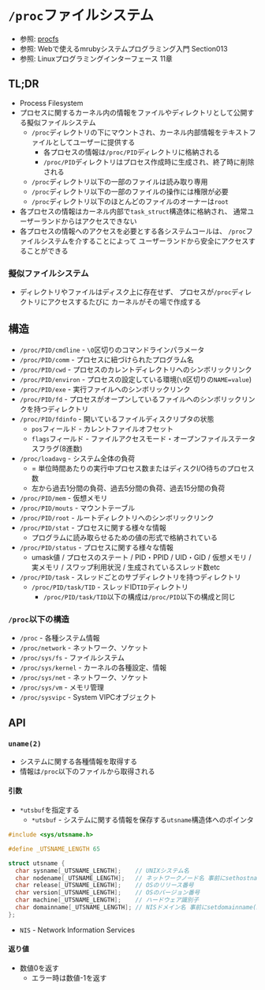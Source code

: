 # `/proc`ファイルシステム
- 参照: [procfs](https://ja.wikipedia.org/wiki/Procfs)
- 参照: Webで使えるmrubyシステムプログラミング入門 Section013
- 参照: Linuxプログラミングインターフェース 11章

## TL;DR
- Process Filesystem
- プロセスに関するカーネル内の情報をファイルやディレクトリとして公開する擬似ファイルシステム
  - `/proc`ディレクトリの下にマウントされ、カーネル内部情報をテキストファイルとしてユーザーに提供する
    - 各プロセスの情報は`/proc/PID`ディレクトリに格納される
    - `/proc/PID`ディレクトリはプロセス作成時に生成され、終了時に削除される
  - `/proc`ディレクトリ以下の一部のファイルは読み取り専用
  - `/proc`ディレクトリ以下の一部のファイルの操作には権限が必要
  - `/proc`ディレクトリ以下のほとんどのファイルのオーナーは`root`
- 各プロセスの情報はカーネル内部で`task_struct`構造体に格納され、
  通常ユーザーランドからはアクセスできない
- 各プロセスの情報へのアクセスを必要とする各システムコールは、
  `/proc`ファイルシステムを介することによって
  ユーザーランドから安全にアクセスすることができる

### 擬似ファイルシステム
- ディレクトリやファイルはディスク上に存在せず、
  プロセスが`/proc`ディレクトリにアクセスするたびに
  カーネルがその場で作成する

## 構造
- `/proc/PID/cmdline` - `\0`区切りのコマンドラインパラメータ
- `/proc/PID/comm` - プロセスに紐づけられたプログラム名
- `/proc/PID/cwd` - プロセスのカレントディレクトリへのシンボリックリンク
- `/proc/PID/environ` - プロセスの設定している環境(`\0`区切りの`NAME=value`)
- `/proc/PID/exe` - 実行ファイルへのシンボリックリンク
- `/proc/PID/fd` - プロセスがオープンしているファイルへのシンボリックリンクを持つディレクトリ
- `/proc/PID/fdinfo` - 開いているファイルディスクリプタの状態
  - `pos`フィールド - カレントファイルオフセット
  - `flags`フィールド - ファイルアクセスモード・オープンファイルステータスフラグ(8進数)
- `/proc/loadavg` - システム全体の負荷
  - = 単位時間あたりの実行中プロセス数またはディスクI/O待ちのプロセス数
  - 左から過去1分間の負荷、過去5分間の負荷、過去15分間の負荷
- `/proc/PID/mem` - 仮想メモリ
- `/proc/PID/mouts` - マウントテーブル
- `/proc/PID/root` - ルートディレクトリへのシンボリックリンク
- `/proc/PID/stat` - プロセスに関する様々な情報
  - プログラムに読み取らせるための値の形式で格納されている
- `/proc/PID/status` - プロセスに関する様々な情報
  - umask値 / プロセスのステート / PID・PPID / UID・GID
    / 仮想メモリ / 実メモリ / スワップ利用状況 / 生成されているスレッド数etc
- `/proc/PID/task` - スレッドごとのサブディレクトリを持つディレクトリ
  - `/proc/PID/task/TID` - スレッドID`TID`ディレクトリ
    - `/proc/PID/task/TID`以下の構成は`/proc/PID`以下の構成と同じ

### `/proc`以下の構造
- `/proc` - 各種システム情報
- `/proc/network` - ネットワーク、ソケット
- `/proc/sys/fs` - ファイルシステム
- `/proc/sys/kernel` - カーネルの各種設定、情報
- `/proc/sys/net` - ネットワーク、ソケット
- `/proc/sys/vm` - メモリ管理
- `/proc/sysvipc` - System VIPCオブジェクト

## API
### `uname(2)`
- システムに関する各種情報を取得する
- 情報は`/proc`以下のファイルから取得される

#### 引数
- `*utsbuf`を指定する
  - `*utsbuf` - システムに関する情報を保存する`utsname`構造体へのポインタ

```c
#include <sys/utsname.h>

#define _UTSNAME_LENGTH 65

struct utsname {
  char sysname[_UTSNAME_LENGTH];    // UNIXシステム名
  char nodename[_UTSNAME_LENGTH];   // ネットワークノード名 事前にsethostname(2)で設定したもの
  char release[_UTSNAME_LENGTH];    // OSのリリース番号
  char version[_UTSNAME_LENGTH];    // OSのバージョン番号
  char machine[_UTSNAME_LENGTH];    // ハードウェア識別子
  char domainname[_UTSNAME_LENGTH]; // NISドメイン名 事前にsetdomainname(2)で設定したもの
};
```
- `NIS` - Network Information Services

#### 返り値
- 数値0を返す
  - エラー時は数値-1を返す
